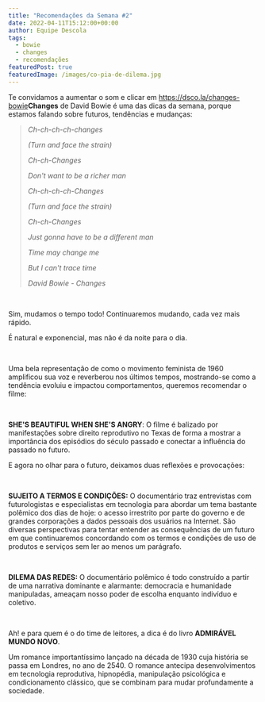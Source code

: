 ```yaml
---
title: "Recomendações da Semana #2"
date: 2022-04-11T15:12:00+00:00
author: Equipe Descola
tags:
  - bowie
  - changes
  - recomendações
featuredPost: true
featuredImage: /images/co-pia-de-dilema.jpg
---
```

Te convidamos a aumentar o som e clicar em [](https://dsco.la/changes-bowie)[<https://dsco.la/changes-bowie>](https://www.youtube.com/watch?v=BPPSu0vaNWA)[](https://dsco.la/changes-bowie)**Changes** de David Bowie é uma das dicas da semana, porque estamos falando sobre futuros, tendências e mudanças:

> *Ch-ch-ch-ch-changes* 
>
> *(Turn and face the strain)* 
>
> *Ch-ch-Changes* 
>
> *Don't want to be a richer man* 
>
> *Ch-ch-ch-ch-Changes* 
>
> *(Turn and face the strain)* 
>
> *Ch-ch-Changes* 
>
> *Just gonna have to be a different man* 
>
> *Time may change me* 
>
> *But I can't trace time*
>
>
>
> *David Bowie - Changes*

 

Sim, mudamos o tempo todo! Continuaremos mudando, cada vez mais rápido.

É natural e exponencial, mas não é da noite para o dia.

 

Uma bela representação de como o movimento feminista de 1960 amplificou sua voz e reverberou nos últimos tempos, mostrando-se como a tendência evoluiu e impactou comportamentos, queremos recomendar o filme:

 

**SHE'S BEAUTIFUL WHEN SHE'S ANGRY**: O filme é balizado por manifestações sobre direito reprodutivo no Texas de forma a mostrar a importância dos episódios do século passado e conectar a influência do passado no futuro. 

E agora no olhar para o futuro, deixamos duas reflexões e provocações:

 

**SUJEITO A TERMOS E CONDIÇÕES:** O documentário traz entrevistas com futurologistas e especialistas em tecnologia para abordar um tema bastante polêmico dos dias de hoje: o acesso irrestrito por parte do governo e de grandes corporações a dados pessoais dos usuários na Internet. São diversas perspectivas para tentar entender as consequências de um futuro em que continuaremos concordando com os termos e condições de uso de produtos e serviços sem ler ao menos um parágrafo.

 

**DILEMA DAS REDES:** O documentário polêmico é todo construído a partir de uma narrativa dominante e alarmante: democracia e humanidade manipuladas, ameaçam nosso poder de escolha enquanto indivíduo e coletivo.

 

Ah! e para quem é o do time de leitores, a dica é do livro **ADMIRÁVEL MUNDO NOVO**.

Um romance importantíssimo lançado na década de 1930 cuja história se passa em Londres, no ano de 2540. O romance antecipa desenvolvimentos em tecnologia reprodutiva, hipnopédia, manipulação psicológica e condicionamento clássico, que se combinam para mudar profundamente a sociedade.